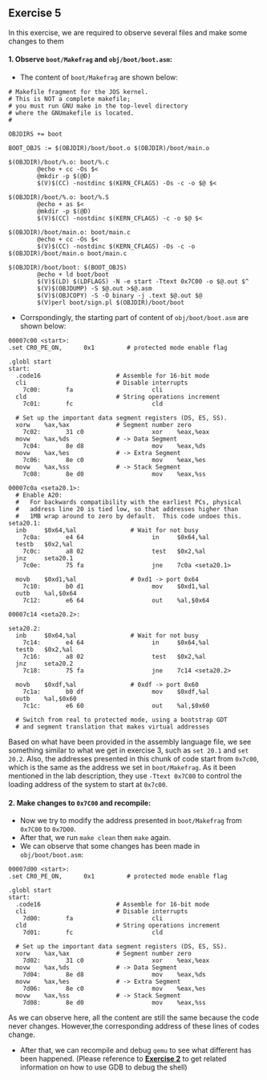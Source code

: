 ## Exercise 5

In this exercise, we are required to observe several files and make some changes to them

#### 1. Observe ```boot/Makefrag``` and ```obj/boot/boot.asm```:

* The content of ```boot/Makefrag``` are shown below:
```
# Makefile fragment for the JOS kernel.
# This is NOT a complete makefile;
# you must run GNU make in the top-level directory
# where the GNUmakefile is located.
#

OBJDIRS += boot

BOOT_OBJS := $(OBJDIR)/boot/boot.o $(OBJDIR)/boot/main.o

$(OBJDIR)/boot/%.o: boot/%.c
        @echo + cc -Os $<
        @mkdir -p $(@D)
        $(V)$(CC) -nostdinc $(KERN_CFLAGS) -Os -c -o $@ $<

$(OBJDIR)/boot/%.o: boot/%.S
        @echo + as $<
        @mkdir -p $(@D)
        $(V)$(CC) -nostdinc $(KERN_CFLAGS) -c -o $@ $<

$(OBJDIR)/boot/main.o: boot/main.c
        @echo + cc -Os $<
        $(V)$(CC) -nostdinc $(KERN_CFLAGS) -Os -c -o $(OBJDIR)/boot/main.o boot/main.c

$(OBJDIR)/boot/boot: $(BOOT_OBJS)
        @echo + ld boot/boot
        $(V)$(LD) $(LDFLAGS) -N -e start -Ttext 0x7C00 -o $@.out $^
        $(V)$(OBJDUMP) -S $@.out >$@.asm
        $(V)$(OBJCOPY) -S -O binary -j .text $@.out $@
        $(V)perl boot/sign.pl $(OBJDIR)/boot/boot
```

* Corrspondingly, the starting part of content of ```obj/boot/boot.asm``` are shown below:
```
00007c00 <start>:
.set CR0_PE_ON,      0x1         # protected mode enable flag

.globl start
start:
  .code16                     # Assemble for 16-bit mode
  cli                         # Disable interrupts
    7c00:       fa                      cli
  cld                         # String operations increment
    7c01:       fc                      cld

  # Set up the important data segment registers (DS, ES, SS).
  xorw    %ax,%ax             # Segment number zero
    7c02:       31 c0                   xor    %eax,%eax
  movw    %ax,%ds             # -> Data Segment
    7c04:       8e d8                   mov    %eax,%ds
  movw    %ax,%es             # -> Extra Segment
    7c06:       8e c0                   mov    %eax,%es
  movw    %ax,%ss             # -> Stack Segment
    7c08:       8e d0                   mov    %eax,%ss

00007c0a <seta20.1>:
  # Enable A20:
  #   For backwards compatibility with the earliest PCs, physical
  #   address line 20 is tied low, so that addresses higher than
  #   1MB wrap around to zero by default.  This code undoes this.
seta20.1:
  inb     $0x64,%al               # Wait for not busy
    7c0a:       e4 64                   in     $0x64,%al
  testb   $0x2,%al
    7c0c:       a8 02                   test   $0x2,%al
  jnz     seta20.1
    7c0e:       75 fa                   jne    7c0a <seta20.1>

  movb    $0xd1,%al               # 0xd1 -> port 0x64
    7c10:       b0 d1                   mov    $0xd1,%al
  outb    %al,$0x64
    7c12:       e6 64                   out    %al,$0x64

00007c14 <seta20.2>:

seta20.2:
  inb     $0x64,%al               # Wait for not busy
    7c14:       e4 64                   in     $0x64,%al
  testb   $0x2,%al
    7c16:       a8 02                   test   $0x2,%al
  jnz     seta20.2
    7c18:       75 fa                   jne    7c14 <seta20.2>

  movb    $0xdf,%al               # 0xdf -> port 0x60
    7c1a:       b0 df                   mov    $0xdf,%al
  outb    %al,$0x60
    7c1c:       e6 60                   out    %al,$0x60

  # Switch from real to protected mode, using a bootstrap GDT
  # and segment translation that makes virtual addresses
```
Based on what have been provided in the assembly language file, we see something similar to what we get in exercise 3, such as ```set 20.1``` and ```set 20.2```. Also, the addresses presented in this chunk of code start from ```0x7c00```, which is the same as the address we set in ```boot/Makefrag```. As it been mentioned in the lab description, they use ```-Ttext 0x7C00``` to control the loading address of the system to start at ```0x7c00```.

#### 2. Make changes to ```0x7C00``` and recompile:
* Now we try to modify the address presented in ```boot/Makefrag``` from ```0x7C00``` to ```0x7D00```.
* After that, we run ```make clean``` then ```make``` again.
* We can observe that some changes has been made in ```obj/boot/boot.asm```:
```
00007d00 <start>:
.set CR0_PE_ON,      0x1         # protected mode enable flag

.globl start
start:
  .code16                     # Assemble for 16-bit mode
  cli                         # Disable interrupts
    7d00:       fa                      cli
  cld                         # String operations increment
    7d01:       fc                      cld

  # Set up the important data segment registers (DS, ES, SS).
  xorw    %ax,%ax             # Segment number zero
    7d02:       31 c0                   xor    %eax,%eax
  movw    %ax,%ds             # -> Data Segment
    7d04:       8e d8                   mov    %eax,%ds
  movw    %ax,%es             # -> Extra Segment
    7d06:       8e c0                   mov    %eax,%es
  movw    %ax,%ss             # -> Stack Segment
    7d08:       8e d0                   mov    %eax,%ss
```
As we can observe here, all the content are still the same because the code never changes. However,the corresponding address of these lines of codes change.
* After that, we can recompile and debug ```qemu``` to see what different has been happened. (Please reference to **[Exercise 2](https://github.com/JiananDing0/MIT_6.828/blob/master/lab1/Exercise2.md)** to get related information on how to use GDB to debug the shell)
